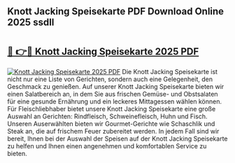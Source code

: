 ## Knott Jacking Speisekarte PDF Download Online 2025 ssdIl

# <h2><a href="http://gce7vrh.nevu.top/?p=Knott+Jacking+Speisekarte">🔗 👉🔴 Knott Jacking Speisekarte 2025 PDF</a></h2>

[![Knott Jacking Speisekarte 2025 PDF](https://i.imgur.com/dBaPXMq.png)](http://gce7vrh.nevu.top/?p=Knott+Jacking+Speisekarte)
Die Knott Jacking Speisekarte ist nicht nur eine Liste von Gerichten, sondern auch eine Gelegenheit, den Geschmack zu genießen. Auf unserer Knott Jacking Speisekarte bieten wir einen Salatbereich an, in dem Sie aus frischen Gemüse- und Obstsalaten für eine gesunde Ernährung und ein leckeres Mittagessen wählen können. Für Fleischliebhaber bietet unsere Knott Jacking Speisekarte eine große Auswahl an Gerichten: Rindfleisch, Schweinefleisch, Huhn und Fisch. Unseren Auserwählten bieten wir Gourmet-Gerichte wie Schaschlik und Steak an, die auf frischem Feuer zubereitet werden. In jedem Fall sind wir bereit, Ihnen bei der Auswahl der Speisen auf der Knott Jacking Speisekarte zu helfen und Ihnen einen angenehmen und komfortablen Service zu bieten.
